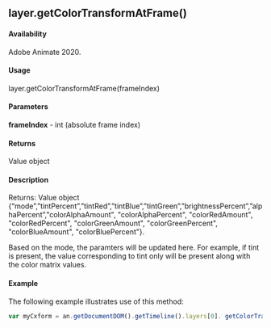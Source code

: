 ## layer.getColorTransformAtFrame()	

#### Availability

Adobe Animate 2020.

#### Usage

layer.getColorTransformAtFrame(frameIndex)		

#### Parameters

**frameIndex** - int (absolute frame index)

#### Returns

Value object 

#### Description

Returns: Value object {“mode”,”tintPercent”,”tintRed”,”tintBlue”,”tintGreen”,”brightnessPercent”,”alphaPercent”,"colorAlphaAmount", "colorAlphaPercent", "colorRedAmount", "colorRedPercent", "colorGreenAmount", "colorGreenPercent", "colorBlueAmount", "colorBluePercent"}.

Based on the mode, the paramters will be updated here. For example, if tint is present, the value corresponding to tint only will be present along with the color matrix values.

#### Example

The following example illustrates use of this method:


```javascript
var myCxform = an.getDocumentDOM().getTimeline().layers[0]. getColorTransformAtFrame (0);
```